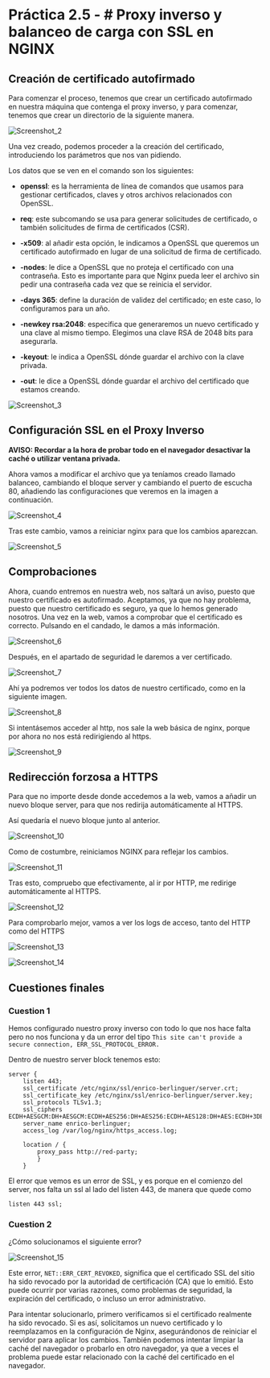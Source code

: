 # Práctica 2.5 - # Proxy inverso y balanceo de carga con SSL en NGINX

## Creación de certificado autofirmado

Para comenzar el proceso, tenemos que crear un certificado autofirmado en nuestra máquina que contenga el proxy inverso, y para comenzar, tenemos que crear un directorio de la siguiente manera.

![Screenshot_2](../assets/images/Practica%202.5/Screenshot_2.png) 

Una vez creado, podemos proceder a la creación del certificado, introduciendo los parámetros que nos van pidiendo.

Los datos que se ven en el comando son los siguientes:

-   **openssl**: es la herramienta de línea de comandos que usamos para gestionar certificados, claves y otros archivos relacionados con OpenSSL.
    
-   **req**: este subcomando se usa para generar solicitudes de certificado, o también solicitudes de firma de certificados (CSR).
    
-   **-x509**: al añadir esta opción, le indicamos a OpenSSL que queremos un certificado autofirmado en lugar de una solicitud de firma de certificado.
    
-   **-nodes**: le dice a OpenSSL que no proteja el certificado con una contraseña. Esto es importante para que Nginx pueda leer el archivo sin pedir una contraseña cada vez que se reinicia el servidor.
    
-   **-days 365**: define la duración de validez del certificado; en este caso, lo configuramos para un año.
    
-   **-newkey rsa:2048**: especifica que generaremos un nuevo certificado y una clave al mismo tiempo. Elegimos una clave RSA de 2048 bits para asegurarla.
    
-   **-keyout**: le indica a OpenSSL dónde guardar el archivo con la clave privada.
    
-   **-out**: le dice a OpenSSL dónde guardar el archivo del certificado que estamos creando.

![Screenshot_3](../assets/images/Practica%202.5/Screenshot_3.png) 

## Configuración SSL en el Proxy Inverso

**AVISO: Recordar a la hora de probar todo en el navegador desactivar la caché o utilizar ventana privada.**

Ahora vamos a modificar el archivo que ya teníamos creado llamado balanceo, cambiando el bloque server y cambiando el puerto de escucha 80, añadiendo las configuraciones que veremos en la imagen a continuación.

![Screenshot_4](../assets/images/Practica%202.5/Screenshot_4.png) 

Tras este cambio, vamos a reiniciar nginx para que los cambios aparezcan.

![Screenshot_5](../assets/images/Practica%202.5/Screenshot_5.png) 


## Comprobaciones


Ahora, cuando entremos en nuestra web, nos saltará un aviso, puesto que nuestro certificado es autofirmado. Aceptamos, ya que no hay problema, puesto que nuestro certificado es seguro, ya que lo hemos generado nosotros. Una vez en la web, vamos a comprobar que el certificado es correcto. Pulsando en el candado, le damos a más información.

![Screenshot_6](../assets/images/Practica%202.5/Screenshot_6.png) 

Después, en el apartado de seguridad le daremos a ver certificado.

![Screenshot_7](../assets/images/Practica%202.5/Screenshot_7.png) 

Ahí ya podremos ver todos los datos de nuestro certificado, como en la siguiente imagen.

![Screenshot_8](../assets/images/Practica%202.5/Screenshot_8.png) 

Si intentásemos acceder al http, nos sale la web básica de nginx, porque por ahora no nos está redirigiendo al https.

![Screenshot_9](../assets/images/Practica%202.5/Screenshot_9.png) 

## Redirección forzosa a HTTPS

Para que no importe desde donde accedemos a la web, vamos a añadir un nuevo bloque server, para que nos redirija automáticamente al HTTPS.

Así quedaría el nuevo bloque junto al anterior.

![Screenshot_10](../assets/images/Practica%202.5/Screenshot_10.png) 

Como de costumbre, reiniciamos NGINX para reflejar los cambios.

![Screenshot_11](../assets/images/Practica%202.5/Screenshot_11.png) 

Tras esto, compruebo que efectivamente, al ir por HTTP, me redirige automáticamente al HTTPS.

![Screenshot_12](../assets/images/Practica%202.5/Screenshot_12.png) 

Para comprobarlo mejor, vamos a ver los logs de acceso, tanto del HTTP como del HTTPS

![Screenshot_13](../assets/images/Practica%202.5/Screenshot_13.png) 

![Screenshot_14](../assets/images/Practica%202.5/Screenshot_14.png) 

## Cuestiones finales

### Cuestion 1

Hemos configurado nuestro proxy inverso con todo lo que nos hace falta pero no nos funciona y da un error del tipo `This site can't provide a secure connection, ERR_SSL_PROTOCOL_ERROR.`

Dentro de nuestro server block tenemos esto:

```
server {
    listen 443;
    ssl_certificate /etc/nginx/ssl/enrico-berlinguer/server.crt;
    ssl_certificate_key /etc/nginx/ssl/enrico-berlinguer/server.key;
    ssl_protocols TLSv1.3;
    ssl_ciphers ECDH+AESGCM:DH+AESGCM:ECDH+AES256:DH+AES256:ECDH+AES128:DH+AES:ECDH+3DES:DH+3DES:RSA+AESGCM:RSA+AES:RSA+3DES:!aNULL:!MD5:!DSS;
    server_name enrico-berlinguer;
    access_log /var/log/nginx/https_access.log;

    location / {
        proxy_pass http://red-party;
        }
    }
```
El error que vemos es un error de SSL, y es porque en el comienzo del server, nos falta un ssl al lado del listen 443, de manera que quede como

```listen 443 ssl;```


### Cuestion 2

¿Cómo solucionamos el siguiente error?

![Screenshot_15](../assets/images/Practica%202.5/Screenshot_15.png) 

Este error, `NET::ERR_CERT_REVOKED`, significa que el certificado SSL del sitio ha sido revocado por la autoridad de certificación (CA) que lo emitió. Esto puede ocurrir por varias razones, como problemas de seguridad, la expiración del certificado, o incluso un error administrativo.

Para intentar solucionarlo, primero verificamos si el certificado realmente ha sido revocado. Si es así, solicitamos un nuevo certificado y lo reemplazamos en la configuración de Nginx, asegurándonos de reiniciar el servidor para aplicar los cambios. También podemos intentar limpiar la caché del navegador o probarlo en otro navegador, ya que a veces el problema puede estar relacionado con la caché del certificado en el navegador.